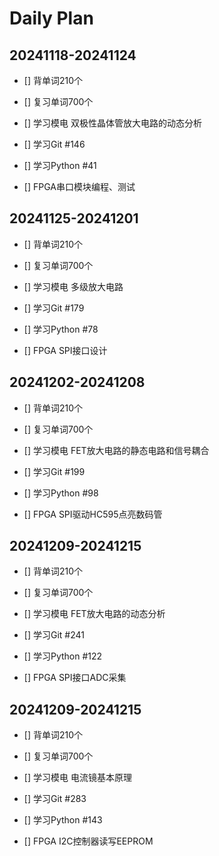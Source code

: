# Daily Plan

## 20241118-20241124

- [] 背单词210个

- [] 复习单词700个

- [] 学习模电 双极性晶体管放大电路的动态分析

- [] 学习Git #146

- [] 学习Python #41

- [] FPGA串口模块编程、测试

  

## 20241125-20241201

- [] 背单词210个

- [] 复习单词700个
- [] 学习模电 多级放大电路
- [] 学习Git #179
- [] 学习Python #78

- [] FPGA SPI接口设计



## 20241202-20241208

- [] 背单词210个

- [] 复习单词700个
- [] 学习模电 FET放大电路的静态电路和信号耦合
- [] 学习Git #199
- [] 学习Python #98

- [] FPGA SPI驱动HC595点亮数码管



## 20241209-20241215

- [] 背单词210个

- [] 复习单词700个

- [] 学习模电 FET放大电路的动态分析

- [] 学习Git #241

- [] 学习Python #122

- [] FPGA SPI接口ADC采集

  

## 20241209-20241215

- [] 背单词210个

- [] 复习单词700个
- [] 学习模电 电流镜基本原理
- [] 学习Git #283
- [] 学习Python #143

- [] FPGA I2C控制器读写EEPROM

